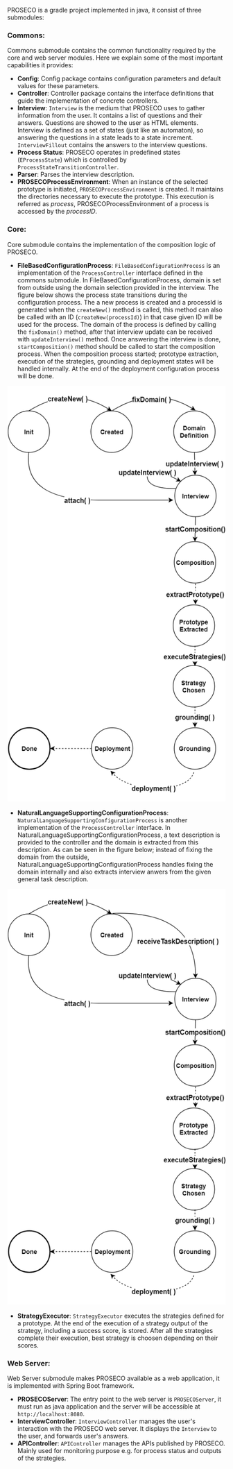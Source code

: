 PROSECO is a gradle project implemented in java, it consist of three submodules:
### Commons:
Commons submodule contains the common functionality required by the core and web server modules.
Here we explain some of the most important capabilities it provides:
- **Config**:
Config package contains configuration parameters and default values for these parameters. 
- **Controller**:
Controller package contains the interface definitions that guide the implementation of concrete controllers.
- **Interview**:
`Interview` is the medium that PROSECO uses to gather information from the user.
It contains a list of questions and their answers. Questions are showed to the user
as HTML elements. Interview is defined as a set of states (just like an automaton), 
so answering the questions in a state leads to a state increment. `InterviewFillout` contains the answers to the interview questions.
- **Process Status**:
PROSECO operates in predefined states (`EProcessState`) which is controlled by `ProcessStateTransitionController`.
- **Parser**: Parses the interview description.
- **PROSECOProcessEnvironment**: When an instance of the selected prototype is initiated, `PROSECOProcessEnvironment` is created. 
It maintains the directories necessary to execute the prototype. This execution is referred as *process*, PROSECOProcessEnvironment of a process is accessed by the *processID*.

### Core:
Core submodule contains the implementation of the composition logic of PROSECO.

- **FileBasedConfigurationProcess**: `FileBasedConfigurationProcess` is an implementation of the `ProcessController` interface defined in the commons submodule.
In FileBasedConfigurationProcess, domain is set from outside using the domain selection provided in the interview. The figure below shows the process state transitions
during the configuration process. The a new process is created and a processId is generated when the `createNew()` method is called, this method can also be called with an ID (`createNew(processId)`)
in that case given ID will be used for the process. The domain of the process is defined by calling the `fixDomain()` method, after that interview update can be received with `updateInterview()` method.
Once answering the interview is done, `startComposition()` method should be called to start the composition process. When the composition process started; prototype extraction, execution of the strategies,
grounding and deployment states will be handled internally. At the end of the deployment configuration process will be done.


![alt text](img/file_based_pc.png "File Based Configuration Process")

- **NaturalLanguageSupportingConfigurationProcess**: `NaturalLanguageSupportingConfigurationProcess` is another implementation of the `ProcessController` interface.
In NaturalLanguageSupportingConfigurationProcess, a text description is provided to the controller and the domain is extracted from this description. As can be seen in the 
figure below; instead of fixing the domain from the outside, NaturalLanguageSupportingConfigurationProcess handles fixing the domain internally and also extracts interview anwers
from the given general task description.

![alt text](img/natural_language_pc.png "Natural Language Supporting Configuration Process")

- **StrategyExecutor**: `StrategyExecutor` executes the strategies defined for a prototype. At the end of the execution of a strategy output of the strategy, including 
a success score, is stored. After all the strategies complete their execution, best strategy is choosen depending on their scores.

### Web Server:
Web Server submodule makes PROSECO available as a web application, it is implemented with Spring Boot framework.
- **PROSECOServer**: The entry point to the web server is `PROSECOServer`, it must run as java application and the server will be accessible at `http://localhost:8080`.
- **InterviewController**: `InterviewController` manages the user's interaction with the PROSECO web server. It displays the `Interview` to the user, and forwards user's answers.
- **APIController**: `APIController` manages the APIs published by PROSECO. Mainly used for monitoring purpose e.g. for process status and outputs of the strategies.
